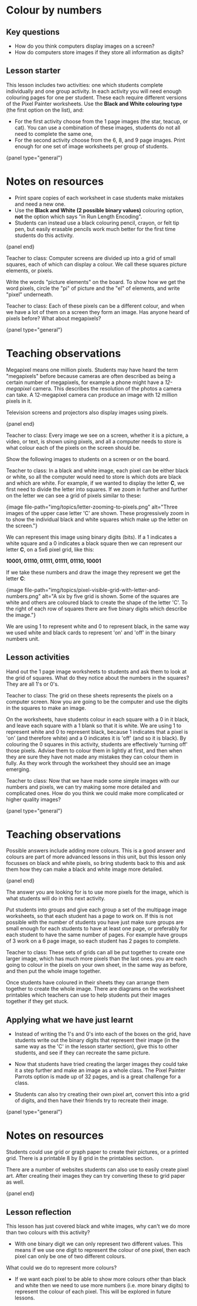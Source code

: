 # Colour by numbers

## Key questions

- How do you think computers display images on a screen?
- How do computers store images if they store all information as digits?

## Lesson starter

This lesson includes two activities: one which students complete individually and one group activity.
In each activity you will need enough colouring pages for one per student.
These each require different versions of the Pixel Painter worksheets.
Use the **Black and White colouring type** (the first option on the list), and:

- For the first activity choose from the 1 page images (the star, teacup, or cat).
  You can use a combination of these images, students do not all need to complete the same one,
- For the second activity choose from the 6, 8, and 9 page images.
  Print enough for one set of image worksheets per group of students.

{panel type="general"}

# Notes on resources

- Print spare copies of each worksheet in case students make mistakes and need a new one.
- Use the **Black and White (2 possible binary values)** colouring option, **not** the option which says "in Run Length Encoding".
- Students can instead use a black colouring pencil, crayon, or felt tip pen, but easily erasable pencils work much better for the first time students do this activity.

{panel end}

Teacher to class: Computer screens are divided up into a grid of small squares, each of which can display a colour.
We call these squares picture elements, or pixels.

Write the words "picture elements" on the board.
To show how we get the word pixels, circle the "pi" of picture and the "el" of elements, and write "pixel" underneath.

Teacher to class: Each of these pixels can be a different colour, and when we have a lot of them on a screen they form an image.
Has anyone heard of pixels before?
What about megapixels?

{panel type="general"}

# Teaching observations

Megapixel means one million pixels.
Students may have heard the term "megapixels" before because cameras are often described as being a certain number of megapixels, for example a phone might have a *12-megapixel* camera.
This describes the resolution of the photos a camera can take.
A 12-megapixel camera can produce an image with 12 million pixels in it.

Television screens and projectors also display images using pixels.

{panel end}

Teacher to class: Every image we see on a screen, whether it is a picture, a video, or text, is shown using pixels, and all a computer needs to store is what colour each of the pixels on the screen should be.

Show the following images to students on a screen or on the board.

Teacher to class: In a black and white image, each pixel can be either black or white, so all the computer would need to store is which dots are black and which are white.
For example, if we wanted to display the letter **C**, we first need to divide the letter into squares.
If we zoom in further and further on the letter we can see a grid of pixels similar to these:

{image file-path="img/topics/letter-zooming-to-pixels.png" alt="Three images of the upper case letter 'C' are shown.
These progressively zoom in to show the individual black and white squares which make up the letter on the screen."}

We can represent this image using binary digits (bits).
If a 1 indicates a white square and a 0 indicates a black square then we can represent our letter **C**, on a 5x6 pixel grid, like this:

**10001, 01110, 01111, 01111, 01110, 10001**

If we take these numbers and draw the image they represent we get the letter **C**:

{image file-path="img/topics/pixel-visible-grid-with-letter-and-numbers.png" alt="A six by five grid is shown.
Some of the squares are white and others are coloured black to create the shape of the letter 'C'.
To the right of each row of squares there are five binary digits which describe the image."}

We are using 1 to represent white and 0 to represent black, in the same way we used white and black cards to represent 'on' and 'off' in the binary numbers unit.

## Lesson activities

Hand out the 1 page image worksheets to students and ask them to look at the grid of squares.
What do they notice about the numbers in the squares?
They are all 1's or 0's.

Teacher to class: The grid on these sheets represents the pixels on a computer screen.
Now you are going to be the computer and use the digits in the squares to make an image.

On the worksheets, have students colour in each square with a 0 in it black, and leave each square with a 1 blank so that it is white.
We are using 1 to represent white and 0 to represent black, because 1 indicates that a pixel is 'on' (and therefore white) and a 0 indicates it is 'off' (and so it is black).
By colouring the 0 squares in this activity, students are effectively 'turning off' those pixels.
Advise them to colour them in lightly at first, and then when they are sure they have not made any mistakes they can colour them in fully.
As they work through the worksheet they should see an image emerging.

Teacher to class: Now that we have made some simple images with our numbers and pixels, we can try making some more detailed and complicated ones.
How do you think we could make more complicated or higher quality images?

{panel type="general"}

# Teaching observations

Possible answers include adding more colours.
This is a good answer and colours are part of more advanced lessons in this unit, but this lesson only focusses on black and white pixels, so bring students back to this and ask them how they can make a black and white image more detailed.

{panel end}

The answer you are looking for is to use more pixels for the image, which is what students will do in this next activity.

Put students into groups and give each group a set of the multipage image worksheets, so that each student has a page to work on.
If this is not possible with the number of students you have just make sure groups are small enough for each students to have at least one page, or preferably for each student to have the same number of pages.
For example have groups of 3 work on a 6 page image, so each student has 2 pages to complete.

Teacher to class: These sets of grids can all be put together to create one larger image, which has much more pixels than the last ones. you are each going to colour in the pixels on your own sheet, in the same way as before, and then put the whole image together.

Once students have coloured in their sheets they can arrange them together to create the whole image.
There are diagrams on the worksheet printables which teachers can use to help students put their images together if they get stuck.

## Applying what we have just learnt

- Instead of writing the 1's and 0's into each of the boxes on the grid, have students write out the binary digits that represent their image (in the same way as the 'C' in the lesson starter section), give this to other students, and see if they can recreate the same picture.

- Now that students have tried creating the larger images they could take it a step further and make an image as a whole class.
  The Pixel Painter Parrots option is made up of 32 pages, and is a great challenge for a class.

- Students can also try creating their own pixel art, convert this into a grid of digits, and then have their friends try to recreate their image.

{panel type="general"}

# Notes on resources

Students could use grid or graph paper to create their pictures, or a printed grid.
There is a printable 8 by 8 grid in the printables section.

There are a number of websites students can also use to easily create pixel art.
After creating their images they can try converting these to grid paper as well.

{panel end}

## Lesson reflection

This lesson has just covered black and white images, why can't we do more than two colours with this activity?

- With one binary digit we can only represent two different values.
  This means if we use one digit to represent the colour of one pixel, then each pixel can only be one of two different colours.

What could we do to represent more colours?

- If we want each pixel to be able to show more colours other than black and white then we need to use more numbers (i.e. more binary digits) to represent the colour of each pixel.
  This will be explored in future lessons.
